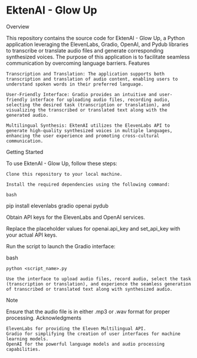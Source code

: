 # EktenAI - Glow Up
Overview

This repository contains the source code for EktenAI - Glow Up, a Python application leveraging the ElevenLabs, Gradio, OpenAI, and Pydub libraries to transcribe or translate audio files and generate corresponding synthesized voices. The purpose of this application is to facilitate seamless communication by overcoming language barriers.
Features

    Transcription and Translation: The application supports both transcription and translation of audio content, enabling users to understand spoken words in their preferred language.

    User-Friendly Interface: Gradio provides an intuitive and user-friendly interface for uploading audio files, recording audio, selecting the desired task (transcription or translation), and visualizing the transcribed or translated text along with the generated audio.

    Multilingual Synthesis: EktenAI utilizes the ElevenLabs API to generate high-quality synthesized voices in multiple languages, enhancing the user experience and promoting cross-cultural communication.

Getting Started

To use EktenAI - Glow Up, follow these steps:

    Clone this repository to your local machine.

    Install the required dependencies using the following command:

    bash

pip install elevenlabs gradio openai pydub

Obtain API keys for the ElevenLabs and OpenAI services.

Replace the placeholder values for openai.api_key and set_api_key with your actual API keys.

Run the script to launch the Gradio interface:

bash

    python <script_name>.py

    Use the interface to upload audio files, record audio, select the task (transcription or translation), and experience the seamless generation of transcribed or translated text along with synthesized audio.

Note

Ensure that the audio file is in either .mp3 or .wav format for proper processing.
Acknowledgments

    ElevenLabs for providing the Eleven Multilingual API.
    Gradio for simplifying the creation of user interfaces for machine learning models.
    OpenAI for the powerful language models and audio processing capabilities.
